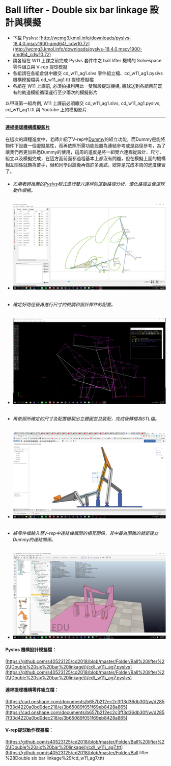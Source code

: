 # Ball lifter - Double six bar linkage 設計與模擬

* 下載 Pyslvs:
[http://wcmg3.kmol.info/downloads/pyslvs-18.4.0.mscv1900-amd64\_cdw10.7z](http://wcmg3.kmol.info/downloads/pyslvs-18.4.0.mscv1900-amd64_cdw10.7z)
* 請各組在 W11 上課之前完成 Pyslvs 套件中之 ball lifter 機構的 Solvespace 零件組立與 V-rep 提球模擬
* 各組請在各組倉儲中繳交 cd\_w11\_ag1.slvs 零件組立檔、cd\_w11\_ag1.pyslvs 機構模擬檔與 cd\_w11\_ag1.ttt 提球模擬檔
* 各組在 W11 上課前, 必須拍攝利用此一雙階段提球機構, 將球送到各組目前既有的軌道模組循環運行至少兩次的模擬影片

以甲班第一組為例, W11 上課前必須繳交 cd\_w11\_ag1.slvs, cd\_w11\_ag1.pyslvs, cd\_w11\_ag1.ttt 與 Youtube 上的模擬影片.

---

#### [連桿提球機構模擬影片](https://www.youtube.com/watch?v=Jr8FawGxITc)

在這次的課程進度中，老師介紹了V-rep中[Dummy](http://www.coppeliarobotics.com/helpFiles/en/dummyPropertiesDialog.htm)的組立功能，而Dummy是能將物件下設置一個虛擬屬性，而再依照所需功能設置為連結參考或是路徑參考，為了讓我們再更加熟悉Dummy的使用，這周的進度是將一組雙六連桿從設計、尺寸、組立以及模擬完成，在這方面前面都過程基本上都沒有問題，但在模擬上面的機構相互關係就頗為苦手，但和同學討論後再做許多測試，總算是完成本周的進度練習了。

* ###### 先用老師推薦的[Pyslvs](https://github.com/KmolYuan/python-solvespace)程式進行雙六連桿的運動路徑分析，優化路徑並使運球動作順暢。
* ###### ![](./../picture/messageImage_1525709347996.jpg)
* ###### 確定好路徑後再進行尺寸的微調和設計桿件的配置。
* ###### ![](./../picture/messageImage_1525709371685.jpg)
* ###### 再依照所確定的尺寸及配置繪製出立體圖並且裝配，完成後轉檔為STL檔。
* ###### ![](./../picture/messageImage_1525709421649.jpg)
* ###### 將零件檔輸入至V-rep中連結機構間的相互關係，其中最為困難的就是建立Dummy的連結關係。
* ![](./../picture/messageImage_1525626084794.jpg)

#### Pyslvs 機構設計模擬檔：

[https://github.com/s40523125/cd2018/blob/master/Folder/Ball%20lifter%20\(Double%20six%20bar%20linkage\)/cd\_w11\_ag7.pyslvs](https://github.com/s40523125/cd2018/blob/master/Folder/Ball%20lifter%20\(Double%20six%20bar%20linkage\)/cd\_w11\_ag7.pyslvs)

#### 連桿提球機構零件組立檔：

[https://cad.onshape.com/documents/b657b212ec2c3ff3d36db30f/w/d2857f33d4220a0bd0dec218/e/3b65089f051f69eb8428a865](https://cad.onshape.com/documents/b657b212ec2c3ff3d36db30f/w/d2857f33d4220a0bd0dec218/e/3b65089f051f69eb8428a865)

#### V-rep提球動作模擬檔：

[https://github.com/s40523125/cd2018/blob/master/Folder/Ball%20lifter%20\(Double%20six%20bar%20linkage\)/cd\_w11\_ag7.ttt](https://github.com/s40523125/cd2018/blob/master/Folder/Ball lifter %28Double six bar linkage%29/cd_w11_ag7.ttt)

